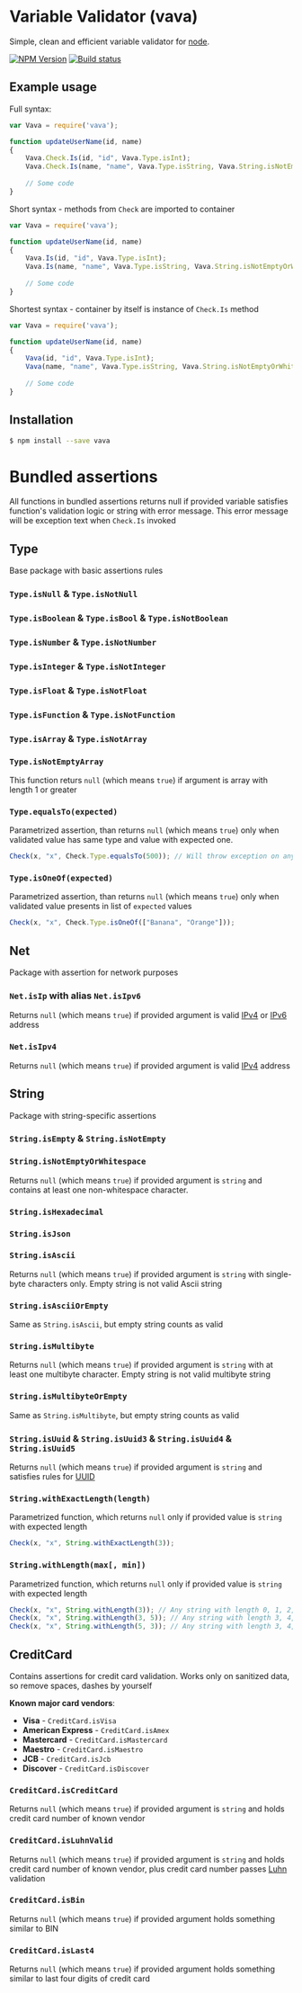 
# Variable Validator (vava)

Simple, clean and efficient variable validator for [node](http://nodejs.org).

[![NPM Version][npm-image]][npm-url]
[![Build status][travis-image]][travis-url]

## Example usage

Full syntax:

```js
var Vava = require('vava');

function updateUserName(id, name)
{
    Vava.Check.Is(id, "id", Vava.Type.isInt);
    Vava.Check.Is(name, "name", Vava.Type.isString, Vava.String.isNotEmptyOrWhitespace);
    
    // Some code
}
```

Short syntax - methods from `Check` are imported to container

```js
var Vava = require('vava');

function updateUserName(id, name)
{
    Vava.Is(id, "id", Vava.Type.isInt);
    Vava.Is(name, "name", Vava.Type.isString, Vava.String.isNotEmptyOrWhitespace);
    
    // Some code
}
```

Shortest syntax - container by itself is instance of `Check.Is` method

```js
var Vava = require('vava');

function updateUserName(id, name)
{
    Vava(id, "id", Vava.Type.isInt);
    Vava(name, "name", Vava.Type.isString, Vava.String.isNotEmptyOrWhitespace);
    
    // Some code
}
```


## Installation

```bash
$ npm install --save vava
```  
  
# Bundled assertions

All functions in bundled assertions returns null if provided variable satisfies function's validation logic or string with error message. This error message will be exception text when `Check.Is` invoked


## Type

Base package with basic assertions rules

### `Type.isNull` & `Type.isNotNull`

### `Type.isBoolean` & `Type.isBool` & `Type.isNotBoolean`

### `Type.isNumber` & `Type.isNotNumber`

### `Type.isInteger` & `Type.isNotInteger`

### `Type.isFloat` & `Type.isNotFloat`

### `Type.isFunction` & `Type.isNotFunction`

### `Type.isArray` & `Type.isNotArray`

### `Type.isNotEmptyArray`

This function returs `null` (which means `true`) if argument is array with length 1 or greater

### `Type.equalsTo(expected)`

Parametrized assertion, than returns `null` (which means `true`) only when validated value has same type and value with expected one.

```js
Check(x, "x", Check.Type.equalsTo(500)); // Will throw exception on any value except (number) 500
```

### `Type.isOneOf(expected)`

Parametrized assertion, than returns `null` (which means `true`) only when validated value presents in list of `expected` values

```js
Check(x, "x", Check.Type.isOneOf(["Banana", "Orange"]));
```


## Net

Package with assertion for network purposes

### `Net.isIp` with alias `Net.isIpv6`

Returns `null` (which means `true`) if provided argument is valid [IPv4][ip] or [IPv6][ip] address

### `Net.isIpv4`
  
Returns `null` (which means `true`) if provided argument is valid [IPv4][ip] address  

## String

Package with string-specific assertions

### `String.isEmpty` & `String.isNotEmpty`
  
### `String.isNotEmptyOrWhitespace`

Returns `null` (which means `true`) if provided argument is `string` and contains at least one non-whitespace  character.

### `String.isHexadecimal`

### `String.isJson`

### `String.isAscii`

Returns `null` (which means `true`) if provided argument is `string` with single-byte characters only. 
Empty string is not valid Ascii string

### `String.isAsciiOrEmpty`

Same as `String.isAscii`, but empty string counts as valid

### `String.isMultibyte`

Returns `null` (which means `true`) if provided argument is `string` with at least one multibyte character.
Empty string is not valid multibyte string

### `String.isMultibyteOrEmpty`

Same as `String.isMultibyte`, but empty string counts as valid

### `String.isUuid` & `String.isUuid3` & `String.isUuid4` & `String.isUuid5`

Returns `null` (which means `true`) if provided argument is `string` and satisfies rules for [UUID](https://en.wikipedia.org/wiki/Universally_unique_identifier)


### `String.withExactLength(length)`

Parametrized function, which returns `null` only if provided value is `string` with expected length

```js
Check(x, "x", String.withExactLength(3));
```
  
###  `String.withLength(max[, min])`

Parametrized function, which returns `null` only if provided value is `string` with expected length

```js
Check(x, "x", String.withLength(3)); // Any string with length 0, 1, 2, 3 chars
Check(x, "x", String.withLength(3, 5)); // Any string with length 3, 4, 5 chars
Check(x, "x", String.withLength(5, 3)); // Any string with length 3, 4, 5 chars
```

## CreditCard

Contains assertions for credit card validation. Works only on sanitized data, so remove spaces, dashes by yourself

**Known major card vendors**:

* **Visa** - `CreditCard.isVisa`
* **American Express** - `CreditCard.isAmex`
* **Mastercard** - `CreditCard.isMastercard`
* **Maestro** - `CreditCard.isMaestro`
* **JCB** - `CreditCard.isJcb`
* **Discover** - `CreditCard.isDiscover`


### `CreditCard.isCreditCard`

Returns `null` (which means `true`) if provided argument is `string` and holds credit card number of known vendor

### `CreditCard.isLuhnValid`

Returns `null` (which means `true`) if provided argument is `string` and holds credit card number of known vendor, plus 
credit card number passes [Luhn][luhn] validation

### `CreditCard.isBin`

Returns `null` (which means `true`) if provided argument holds something similar to BIN

### `CreditCard.isLast4`

Returns `null` (which means `true`) if provided argument holds something similar to last four digits of credit card

  
[npm-image]: https://img.shields.io/npm/v/vava.svg
[npm-url]: https://npmjs.org/package/vava
[travis-image]: https://travis-ci.org/und3rk0re/js-vava.svg
[travis-url]: https://travis-ci.org/und3rk0re/js-vava
[ip]: https://en.wikipedia.org/wiki/IP_address
[luhn]: https://en.wikipedia.org/wiki/Luhn_algorithm